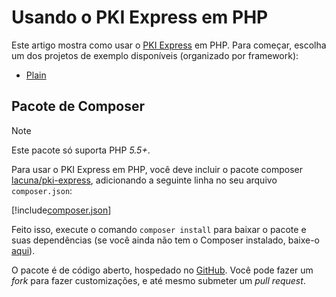 ﻿# Usando o PKI Express em PHP

Este artigo mostra como usar o [PKI Express](../index.md) em PHP. Para começar, escolha um dos projetos de exemplo disponíveis (organizado por framework):

- [Plain](plain.md)

## Pacote de Composer

> [!NOTE]
> Este pacote só suporta PHP *5.5+*.

Para usar o PKI Express em PHP, você deve incluir o pacote composer [lacuna/pki-express](https://packagist.org/packages/lacuna/pki-express), adicionando a seguinte linha no seu arquivo `composer.json`:

[!include[composer.json](../../../../includes/pki-express/php/composer.md)]

Feito isso, execute o comando `composer install` para baixar o pacote e suas dependências (se você ainda não tem o Composer instalado, baixe-o [aqui](https://getcomposer.org/)).

O pacote é de código aberto, hospedado no [GitHub](https://github.com/LacunaSoftware/PkiExpressPhp). Você pode fazer um *fork* para fazer
customizações, e até mesmo submeter um *pull request*.
